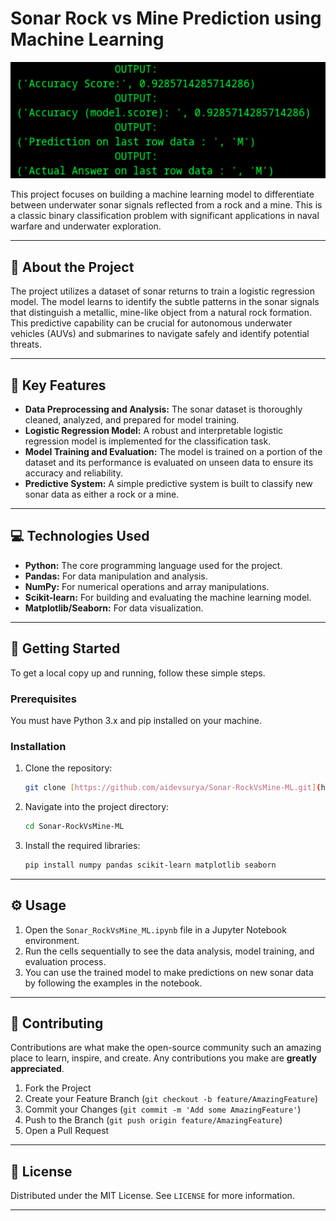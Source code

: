 # Sonar Rock vs Mine Prediction using Machine Learning

<p align="center">
  <img src="rockvsmine.png" alt="Sonar Rock vs Mine" width="700"/>
</p>

This project focuses on building a machine learning model to differentiate between underwater sonar signals reflected from a rock and a mine. This is a classic binary classification problem with significant applications in naval warfare and underwater exploration.

---

## 📖 About the Project

The project utilizes a dataset of sonar returns to train a logistic regression model. The model learns to identify the subtle patterns in the sonar signals that distinguish a metallic, mine-like object from a natural rock formation. This predictive capability can be crucial for autonomous underwater vehicles (AUVs) and submarines to navigate safely and identify potential threats.

---

## 🎯 Key Features

-   **Data Preprocessing and Analysis:** The sonar dataset is thoroughly cleaned, analyzed, and prepared for model training.
-   **Logistic Regression Model:** A robust and interpretable logistic regression model is implemented for the classification task.
-   **Model Training and Evaluation:** The model is trained on a portion of the dataset and its performance is evaluated on unseen data to ensure its accuracy and reliability.
-   **Predictive System:** A simple predictive system is built to classify new sonar data as either a rock or a mine.

---

## 💻 Technologies Used

-   **Python:** The core programming language used for the project.
-   **Pandas:** For data manipulation and analysis.
-   **NumPy:** For numerical operations and array manipulations.
-   **Scikit-learn:** For building and evaluating the machine learning model.
-   **Matplotlib/Seaborn:** For data visualization.

---

## 🚀 Getting Started

To get a local copy up and running, follow these simple steps.

### Prerequisites

You must have Python 3.x and pip installed on your machine.

### Installation

1.  Clone the repository:
    ```sh
    git clone [https://github.com/aidevsurya/Sonar-RockVsMine-ML.git](https://github.com/aidevsurya/Sonar-RockVsMine-ML.git)
    ```
2.  Navigate into the project directory:
    ```sh
    cd Sonar-RockVsMine-ML
    ```
3.  Install the required libraries:
    ```sh
    pip install numpy pandas scikit-learn matplotlib seaborn
    ```

---

## ⚙️ Usage

1.  Open the `Sonar_RockVsMine_ML.ipynb` file in a Jupyter Notebook environment.
2.  Run the cells sequentially to see the data analysis, model training, and evaluation process.
3.  You can use the trained model to make predictions on new sonar data by following the examples in the notebook.

---

## 🤝 Contributing

Contributions are what make the open-source community such an amazing place to learn, inspire, and create. Any contributions you make are **greatly appreciated**.

1.  Fork the Project
2.  Create your Feature Branch (`git checkout -b feature/AmazingFeature`)
3.  Commit your Changes (`git commit -m 'Add some AmazingFeature'`)
4.  Push to the Branch (`git push origin feature/AmazingFeature`)
5.  Open a Pull Request

---

## 📜 License

Distributed under the MIT License. See `LICENSE` for more information.

---
